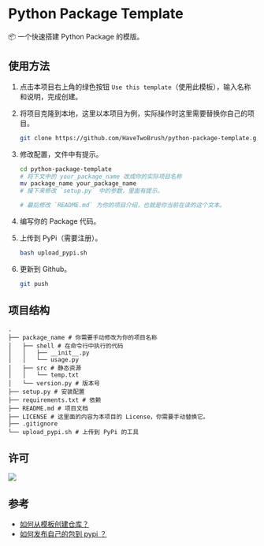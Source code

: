 # Python Package Template

📦 一个快速搭建 Python Package 的模版。

## 使用方法

1. 点击本项目右上角的绿色按钮 `Use this template`（使用此模板），输入名称和说明，完成创建。

2. 将项目克隆到本地，这里以本项目为例，实际操作时这里需要替换你自己的项目。

    ```bash
    git clone https://github.com/HaveTwoBrush/python-package-template.git --depth 1
    ```

3. 修改配置，文件中有提示。

    ```bash
    cd python-package-template
    # 将下文中的 your_package_name 改成你的实际项目名称
    mv package_name your_package_name
    # 接下来修改 `setup.py` 中的参数，里面有提示。
    
    # 最后修改 `README.md` 为你的项目介绍，也就是你当前在读的这个文本。
    ```

4. 编写你的 Package 代码。

5. 上传到 PyPi（需要注册）。

    ```bash
    bash upload_pypi.sh
    ```

6. 更新到 Github。

    ```bash
    git push
    ```

## 项目结构

```
.
├── package_name # 你需要手动修改为你的项目名称
│   ├── shell # 在命令行中执行的代码
│   │   ├── __init__.py
│   │   └── usage.py
│   ├── src # 静态资源
│   │   └── temp.txt
│   └── version.py # 版本号
├── setup.py # 安装配置
├── requirements.txt # 依赖
├── README.md # 项目文档
├── LICENSE # 这里面的内容为本项目的 License，你需要手动替换它。
├── .gitignore
└── upload_pypi.sh # 上传到 PyPi 的工具
```

## 许可

[![](https://award.dovolopor.com?lt=License&rt=MIT&rbc=green)](./LICENSE)

## 参考

- [如何从模板创建仓库？](https://help.github.com/cn/articles/creating-a-repository-from-a-template)
- [如何发布自己的包到 pypi ？](https://www.v2ai.cn/python/2018/07/30/PY-1.html)
